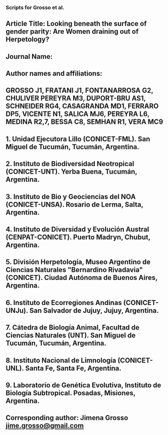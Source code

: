 ### Scripts for Grosso et al.
## Article Title: Looking beneath the surface of gender parity: Are Women draining out of Herpetology?
## Journal Name: 	
## Author names and affiliations:
## GROSSO J1, FRATANI J1, FONTANARROSA G2, CHULIVER PEREYRA M3, DUPORT-BRU AS1, SCHNEIDER RG4, CASAGRANDA MD1, FERRARO DP5, VICENTE N1, SALICA MJ6, PEREYRA L6, MEDINA R2,7, BESSA C8, SEMHAN R1, VERA MC9
## 1. Unidad Ejecutora Lillo (CONICET-FML). San Miguel de Tucumán, Tucumán, Argentina.
## 2. Instituto de Biodiversidad Neotropical (CONICET-UNT). Yerba Buena, Tucumán, Argentina.
## 3. Instituto de Bio y Geociencias del NOA (CONICET-UNSA). Rosario de Lerma, Salta, Argentina.
## 4. Instituto de Diversidad y Evolución Austral (CENPAT-CONICET). Puerto Madryn, Chubut, Argentina.
## 5. División Herpetología, Museo Argentino de Ciencias Naturales "Bernardino Rivadavia" (CONICET). Ciudad Autónoma de Buenos Aires, Argentina.
## 6. Instituto de Ecorregiones Andinas (CONICET-UNJu). San Salvador de Jujuy, Jujuy, Argentina.
## 7. Cátedra de Biología Animal, Facultad de Ciencias Naturales (UNT). San Miguel de Tucumán, Tucumán, Argentina.
## 8. Instituto Nacional de Limnología (CONICET-UNL). Santa Fe, Santa Fe, Argentina.
## 9. Laboratorio de Genética Evolutiva, Instituto de Biología Subtropical. Posadas, Misiones, Argentina.
## Corresponding author: Jimena Grosso jime.grosso@gmail.com
